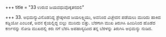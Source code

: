 +++
title = "33 ಉರುವ ಜಯವಧುವೊಕ್ಕತನದಲಿ"

+++
33. ಅಭಿಮನ್ಯುವಿನೊಡನಿದ್ದ ಶ್ರೇಷ್ಠಳಾದ  ಜಯಲಕ್ಷ್ಮಿಯು, ಅವನಿಂದ ವಿಚ್ಛೇದನ ಪಡೆಯಲು ಮುರಿದು ಹಾಕಿದ ಕಡ್ಡಿಯೋ ಎಂಬಂತೆ, ಅವನ ಕೈಯಲ್ಲಿದ್ದ ಬಿಲ್ಲು ಮುರಿದು ಬಿತ್ತು. ಬೆರಗಾಗಿ ಮುಖ ತಿರುಗಿಸಿ ಹಿಂದಿನಿಂದ ಹೊಡೆದ ಕರ್ಣನನ್ನು ನೋಡಿ ಮುಖದಲ್ಲಿ ಕಿರು ನಗೆ ಬೆರಸಿ ಅಪಹಾಸ್ಯದಿಂದ ತನ್ನ ಬೆರಳನ್ನು ತಿರುಗಿಸಿ ಅಭಿಮನ್ಯು ನುಡಿದ.